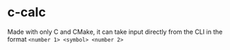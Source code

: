 # c-calc
Made with only C and CMake, it can take input directly from the CLI in the format `<number 1> <symbol> <number 2>`
